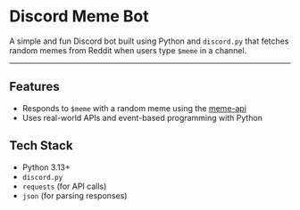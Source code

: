 # Discord Meme Bot

A simple and fun Discord bot built using Python and `discord.py` that fetches random memes from Reddit when users type `$meme` in a channel.

---

## Features
- Responds to `$meme` with a random meme using the [meme-api](https://meme-api.com/)
- Uses real-world APIs and event-based programming with Python

## Tech Stack

- Python 3.13+
- `discord.py`
- `requests` (for API calls)
- `json` (for parsing responses)
